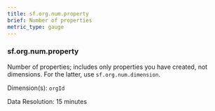```yaml
---
title: sf.org.num.property
brief: Number of properties
metric_type: gauge
---
```

### sf.org.num.property

Number of properties; includes only properties you have created, not dimensions. For the latter, use ``sf.org.num.dimension``.

Dimension(s): `orgId`

Data Resolution: 15 minutes
